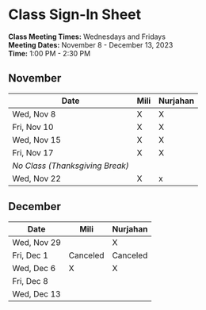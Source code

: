 # Class Sign-In Sheet

**Class Meeting Times:** Wednesdays and Fridays  
**Meeting Dates:** November 8 - December 13, 2023  
**Time:** 1:00 PM - 2:30 PM  

## November

| Date         | Mili | Nurjahan |
|--------------|-----------|-----------|
| Wed, Nov 8   |    X       |     X      |
| Fri, Nov 10  |     X     |      X      |
| Wed, Nov 15  |      X    |      X      |
| Fri, Nov 17  |       X    |      X     |
| *No Class (Thanksgiving Break)* | | |
| Wed, Nov 22  |     X     |      x     |

## December

| Date       | Mili | Nurjahan |
|------------|-----------|-----------|
| Wed, Nov 29|           |     X      |
| Fri, Dec 1 |  Canceled         |   Canceled        |
| Wed, Dec 6 |     X     |     X      |
| Fri, Dec 8 |           |           |
| Wed, Dec 13|           |           |
